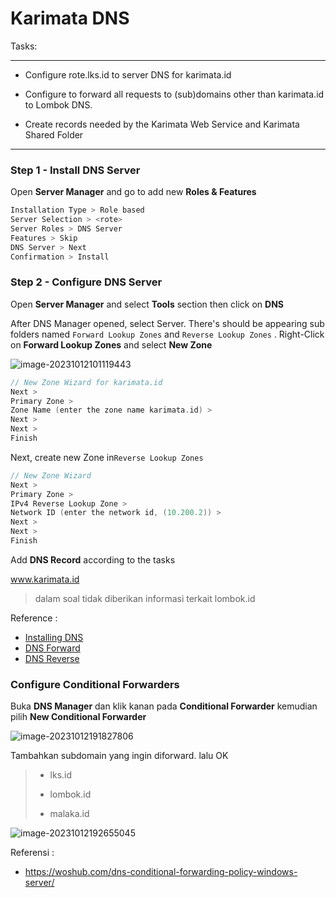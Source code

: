 # Karimata DNS

Tasks:

---

- Configure rote.lks.id to server DNS for karimata.id

- Configure to forward all requests to (sub)domains other than karimata.id to Lombok DNS.

- Create records needed by the Karimata Web Service and Karimata Shared Folder

---

### Step 1 - Install DNS Server

Open **Server Manager** and go to add new **Roles & Features**

```kotlin
Installation Type > Role based
Server Selection > <rote>
Server Roles > DNS Server
Features > Skip
DNS Server > Next
Confirmation > Install
```

### Step 2 - Configure DNS Server

Open **Server Manager** and select **Tools** section then click on **DNS**

After DNS Manager opened, select Server. There's should be appearing sub folders named `Forward Lookup Zones` and `Reverse Lookup Zones` . Right-Click on **Forward Lookup Zones** and select **New Zone**

![image-20231012101119443](https://github.com/diotriandika/learn-networking/assets/109568349/c63c3d36-1246-4396-92a6-d0b60a44f9f5)


```kotlin
// New Zone Wizard for karimata.id
Next >
Primary Zone >
Zone Name (enter the zone name karimata.id) >
Next >
Next >
Finish 
```

Next,  create new Zone in`Reverse Lookup Zones` 

```kotlin
// New Zone Wizard 
Next >
Primary Zone >
IPv4 Reverse Lookup Zone >
Network ID (enter the network id, (10.200.2)) >
Next >
Next >
Finish
```

Add **DNS Record** according to the tasks

www.karimata.id

> dalam soal tidak diberikan informasi terkait lombok.id


Reference :

- [Installing DNS](https://computingforgeeks.com/install-and-configure-dns-server-in-windows-server/)
- [DNS Forward](https://computingforgeeks.com/how-to-add-dns-forward-lookup-zone-in-windows-server/?expand_article=1)
- [DNS Reverse](https://computingforgeeks.com/how-to-add-dns-reverse-lookup-zone-in-windows-server/?expand_article=1)

### Configure Conditional Forwarders

Buka **DNS Manager** dan klik kanan pada **Conditional Forwarder** kemudian pilih **New Conditional Forwarder**

![image-20231012191827806](https://github.com/diotriandika/learn-networking/assets/109568349/0ec32b0f-7e83-42cf-a28a-d0eafce4b39f)


Tambahkan subdomain yang ingin diforward. lalu OK

> - lks.id
>
> - lombok.id
> - malaka.id

![image-20231012192655045](https://github.com/diotriandika/learn-networking/assets/109568349/e4fdb2ae-8c7a-4efb-a421-1085f870c064)

Referensi :
- https://woshub.com/dns-conditional-forwarding-policy-windows-server/

